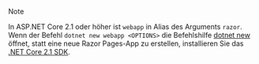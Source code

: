 > [!NOTE]
> In ASP.NET Core 2.1 oder höher ist `webapp` in Alias des Arguments `razor`. Wenn der Befehl `dotnet new webapp <OPTIONS>` die Befehlshilfe [dotnet new](/dotnet/core/tools/dotnet-new) öffnet, statt eine neue Razor Pages-App zu erstellen, installieren Sie das [.NET Core 2.1 SDK](https://www.microsoft.com/net/download/dotnet-core/sdk-2.1.300).
